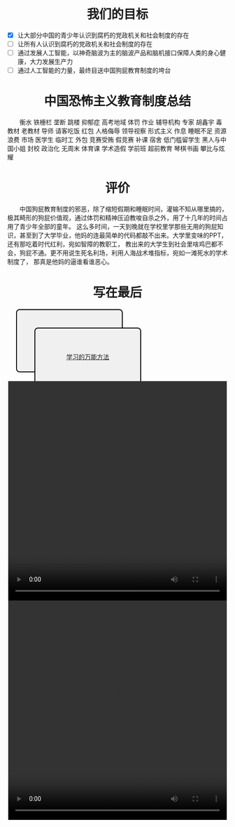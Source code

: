<html>   
<style>
  .indented {
    text-indent: 2em;  
  }
  .center {
    text-align: center;
  }
  .rectangle {
    width: 200px; /* 设置矩形框的宽度 */
    height: 100px; /* 设置矩形框的高度 */
    background-color: #f0f0f0; /* 设置矩形框的背景颜色 */
    border: 2px solid #000; /* 设置矩形框的边框，2px 宽度，黑色 */
    border-radius: 8px; /* 设置矩形框的圆角半径 */
    padding: 20px; /* 设置矩形框内边距，使内容距离边框有一定的间隔 */
    margin: 20px; /* 设置矩形框的外边距，使其与其他元素有一定的间隔 */
    text-align: center;
  }
</style> 
</html> 
<h1 align="center">我们的目标</h1>

- [x] 让大部分中国的青少年认识到腐朽的党政机关和社会制度的存在
- [ ] 让所有人认识到腐朽的党政机关和社会制度的存在
- [ ] 通过发展人工智能，以神奇脑波为主的脑波产品和脑机接口保障人类的身心健康，大力发展生产力
- [ ] 通过人工智能的力量，最终目送中国狗屁教育制度的垮台

<h1 align="center">中国恐怖主义教育制度总结</h1> 
<p class="indented">衡水 铁栅栏 垄断 跳楼 抑郁症 高考地域 体罚 作业 辅导机构 专家 胡鑫宇 毒教材 老教材 导师 请客吃饭 红包 人格侮辱 领导视察 形式主义 作息 睡眠不足 资源浪费 市场 医学生 临时工 外包 竞赛受贿 假竞赛 补课 宿舍 低门槛留学生 黑人与中国小姐 封校 政治化 无周末 体育课 学术造假 学前班 超前教育 琴棋书画 攀比与炫耀</p>

<h1 align="center">评价</h1> 
<p class="indented">中国狗屁教育制度的邪恶，除了缩短假期和睡眠时间，灌输不知从哪里搞的，极其畸形的狗屁价值观，通过体罚和精神压迫教唆自杀之外，用了十几年的时间占用了青少年全部的童年。 
这么多时间，一天到晚就在学校里学那些无用的狗屁知识，甚至到了大学毕业，他妈的连最简单的代码都敲不出来。大学里变味的PPT，还有那吃着时代红利，宛如智障的教职工， 
教出来的大学生到社会里啥鸡巴都不会，狗屁不通。更不用说生死名利场，利用人海战术堆指标，宛如一滩死水的学术制度了， 
那真是他妈的逼谁看谁恶心。</p>
     
<h1 align="center">写在最后</h1>  
<div class="rectangle">
  <div class="center rectangle"> <br><br><a href="https://zlwq.github.io/rule/readme.md" >学习的万能方法</a><br><br> </div>
</div>



<center>
 <video height="500" width="500" src="https://raw.githubusercontent.com/zlwq/zlwq.github.io/main/hell.mp4" controls="controls">
您的浏览器不支持 video 标签。
</video> 
  <video height="500" width="500" src="https://media.githubusercontent.com/media/zlwq/zlwq.github.io/main/fuck.mp4" controls="controls">
您的浏览器不支持 video 标签。
</video> 
</center> 

